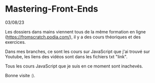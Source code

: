 # Mastering-Front-Ends
03/08/23

Les dossiers dans mains viennent tous de la même formation en ligne (https://fromscratch.podia.com/), il y a des cours théoriques et des exercices.

Dans mes branches, ce sont les cours sur JavaScript que j'ai trouvé sur Youtube, les liens des vidéos sont dans les fichiers txt "link".

Tous les cours JavaScript que je suis en ce moment sont inachevés.

Bonne visite :).
